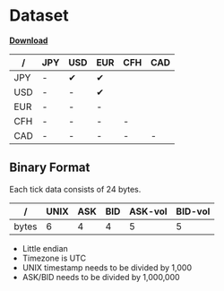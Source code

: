 # Dataset

**[Download](https://drive.google.com/drive/folders/1Sm59gPGBOM-nzssWRtXPY8qZq3Hz1IDa?usp=sharing)**

/   |JPY     |USD     |EUR     |CFH     |CAD
---|--------|--------|--------|--------|-----------
JPY|-       |&#10004;|&#10004;|        |
USD|-       |-       |&#10004;|        |
EUR|-       |-       |-       |        |
CFH|-       |-       |-       |-       |
CAD|-       |-       |-       |-       |-

## Binary Format

Each tick data consists of 24 bytes.

/    |UNIX|ASK|BID|ASK-vol|BID-vol
-----|----|---|---|-------|-------
bytes|6   |4  |4  |5      |5

* Little endian
* Timezone is UTC
* UNIX timestamp needs to be divided by 1,000
* ASK/BID needs to be divided by 1,000,000
